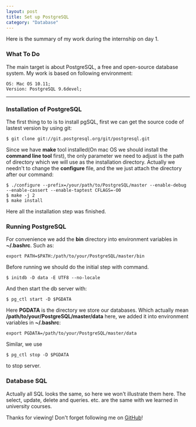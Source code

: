 ```yaml
---  
layout: post
title: Set up PostgreSQL
category: "Database"
---  
```


Here is the summary of my work during the internship on day 1.

### What To Do ###
The main target is about PostgreSQL, a free and open-source database system.
My work is based on following environment:




	OS: Mac OS 10.11;
	Version: PostgreSQL 9.6devel;

---------------------

### Installation of PostgreSQL ###
The first thing to to is to install pgSQL, first we can get the source code of lastest version by using git:

	$ git clone git://git.postgresql.org/git/postgresql.git
	
Since we have **make** tool installed(On mac OS we should install the **command line tool** first), the only parameter we need to adjust is the path of directory which we will use as the installation directory.
Actually we needn't to change the **configure** file, and the we just attach the directory after our command:

	$ ./configure --prefix=/your/path/to/PostgreSQL/master --enable-debug --enable-cassert --enable-taptest CFLAGS=-O0
	$ make -j 2
	$ make install

Here all the installation step was finished.

### Running PostgreSQL ###
For convenience we add the **bin** directory into environment variables in **~/.bashrc**. Such as:

	export PATH=$PATH:/path/to/your/PostgreSQL/master/bin

Before running we should do the initial step with command.

	$ initdb -D data -E UTF8 --no-locale

And then start the db server with:

	$ pg_ctl start -D $PGDATA

Here **PGDATA** is the directory we store our databases. Which actually mean **/path/to/your/PostgreSQL/master/data** here, we added it into environment variables in **~/.bashrc**:

	export PGDATA=/path/to/your/PostgreSQL/master/data

Similar, we use 

	$ pg_ctl stop -D $PGDATA

to stop server.

### Database SQL ###
Actually all SQL looks the same, so here we won't illustrate them here. The select, update, delete and queries. etc. are the same with we learned in university courses.

Thanks for viewing! Don't forget following me on <a href="https://github.com/Princever">GitHub</a>!